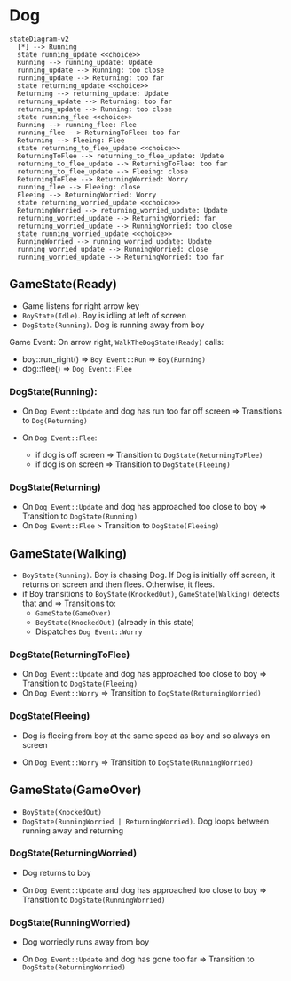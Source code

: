 # Dog

```mermaid
stateDiagram-v2
  [*] --> Running
  state running_update <<choice>>
  Running --> running_update: Update
  running_update --> Running: too close
  running_update --> Returning: too far
  state returning_update <<choice>>
  Returning --> returning_update: Update
  returning_update --> Returning: too far
  returning_update --> Running: too close
  state running_flee <<choice>>
  Running --> running_flee: Flee
  running_flee --> ReturningToFlee: too far
  Returning --> Fleeing: Flee
  state returning_to_flee_update <<choice>>
  ReturningToFlee --> returning_to_flee_update: Update
  returning_to_flee_update --> ReturningToFlee: too far
  returning_to_flee_update --> Fleeing: close
  ReturningToFlee --> ReturningWorried: Worry
  running_flee --> Fleeing: close
  Fleeing --> ReturningWorried: Worry
  state returning_worried_update <<choice>>
  ReturningWorried --> returning_worried_update: Update
  returning_worried_update --> ReturningWorried: far
  returning_worried_update --> RunningWorried: too close
  state running_worried_update <<choice>>
  RunningWorried --> running_worried_update: Update
  running_worried_update --> RunningWorried: close
  running_worried_update --> ReturningWorried: too far

```

## GameState(Ready)

- Game listens for right arrow key
- `BoyState(Idle)`. Boy is idling at left of screen
- `DogState(Running)`. Dog is running away from boy

Game Event: On arrow right, `WalkTheDogState(Ready)` calls:

- boy::run_right() => `Boy Event::Run` => `Boy(Running)`
- dog::flee() => `Dog Event::Flee`

### DogState(Running):

- On `Dog Event::Update` and dog has run too far off screen => Transitions to `Dog(Returning)`
- On `Dog Event::Flee`:

  - if dog is off screen => Transition to `DogState(ReturningToFlee)`
  - if dog is on screen => Transition to `DogState(Fleeing)`

### DogState(Returning)

- On `Dog Event::Update` and dog has approached too close to boy => Transition to `DogState(Running)`
- On `Dog Event::Flee` > Transition to `DogState(Fleeing)`

## GameState(Walking)

- `BoyState(Running)`. Boy is chasing Dog. If Dog is initially off screen, it returns on screen and then flees. Otherwise, it flees.
- if Boy transitions to `BoyState(KnockedOut)`, `GameState(Walking)` detects that and => Transitions to:
  - `GameState(GameOver)`
  - `BoyState(KnockedOut)` (already in this state)
  - Dispatches `Dog Event::Worry`

### DogState(ReturningToFlee)

- On `Dog Event::Update` and dog has approached too close to boy => Transition to `DogState(Fleeing)`
- On `Dog Event::Worry` => Transition to `DogState(ReturningWorried)`

### DogState(Fleeing)

- Dog is fleeing from boy at the same speed as boy and so always on screen

- On `Dog Event::Worry` => Transition to `DogState(RunningWorried)`

## GameState(GameOver)

- `BoyState(KnockedOut)`
- `DogState(RunningWorried | ReturningWorried)`. Dog loops between running away and returning

### DogState(ReturningWorried)

- Dog returns to boy

- On `Dog Event::Update` and dog has approached too close to boy => Transition to `DogState(RunningWorried)`

### DogState(RunningWorried)

- Dog worriedly runs away from boy

- On `Dog Event::Update` and dog has gone too far => Transition to `DogState(ReturningWorried)`
